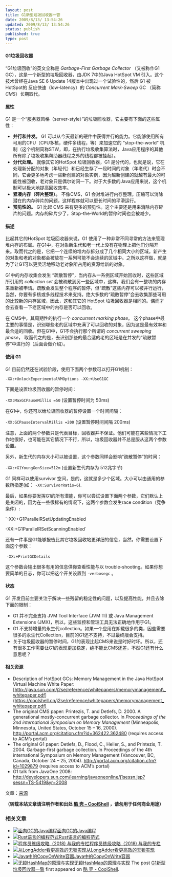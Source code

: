 ```yaml
---
layout: post
title: G1新型垃圾回收器一瞥
date: 2009/8/13/ 13:54:26
updated: 2009/8/13/ 13:54:26
status: publish
published: true
type: post
---
```



#### G1垃圾回收器


“G1垃圾回收”的英文全称是 *Garbage-First Garbage Collector* （又被称作G1 GC），这是一个新型的垃圾回收器，由JDK 7中的Java HotSpot VM 引入。这个技术曾经在Java SE 6 Update 14版本中出现过一个试验性的，然后 G1 被 HotSpot的 反应快速（low-latency）的 *Concurrent Mark-Sweep* GC （简称 *CMS*）长期取代。


#### 属性


G1 是一个“服务器风格（server-style）”的垃圾回收器，它主要有下面的这些属性：



* **并行和并发。** G1 可以从今天最新的硬件中获得并行的能力。它能够使用所有可用的CPU（CPU多核，硬件多线程，等）来加速它的 “stop-the-world” 机制（这个机制简称STW，即，在执行垃圾收集算法时，Java应用程序的其他所有除了垃圾收集帮助器线程之外的线程都被挂起）。
* **分代处理。** 就像其它的HotSpot 垃圾回收器，G1 是分代的，也就是说，它在处理新分配的对象（年轻代）和已经生存了一段时间的对象（年老代）时会不同，它会更多地考虑一些新创建的对象实例，因为越新创建的就越有最大的可能性被回收，老对象只是偶尔访问一下。对于大多数的Java应用来说，这个机制可以极大地提高回收效率。
* **紧凑内存（碎片整理）。** 不像CMS，G1 会对堆进行内存整理。压缩可以消除潜在的内存碎片的问题，这样程序就可以更长时间的平滑运行。
* **预见性的。** G1 比起 CMS 来有更多的预见性。这个主要还是用来消除内存碎片的问题。内存的碎片少了，Stop-the-World的暂停时间也会被减少。


#### 描述


比起其它的HotSpot 垃圾回收器来说，G1 使用了一种非常不同寻常的方法来管理堆内存的布局。在G1中，在对象新生代和老一代上没有在物理上把他们分隔开来。取而代之的是，它把一个连续的堆内存拆分成了几个相同大小的区域。新产生的对象和老的对象都会被放在一系列可能不会连续的区域中。之所以这样做，就是为了让G1可以更灵活地移动老对象所占用的资源给新的对象。


G1中的内存收集会发生 “疏散暂停”，当内存从一系例区域开始回收时，这些区域所引用的 *collection set* 会被疏散到另一些区域中，这样，我们会有一整块的内存来重新被申请。疏散会发生整个程序的暂停，但“疏散”这些内存可以被并行运行，当然，你要有多核或多线程技术来支持。绝大多数的“疏散暂停”会去收集那些可用的比较新的内存区域，因此，这和其它的 HotSpot 垃圾回收器是相同的。偶而才会去查看一下老区域中的内存是否可以回收。


在 CMS中，其周期性的执行一个 *concurrent marking phase*。 这个phase中最主要的事情是，识别哪些老的区域中充满了可以回收的对象，因为这是最有效率和最合适的回收。但在G1中，G1不会执行那个所谓的 *concurrent sweeping phase*， 取而代之的是，去识别那些的最合适的老的区域是在并发的“疏散暂停”中进行的（后面会做介绍）。


#### 使用 G1


G1 目前仍然还在试验阶段，使用下面两个参数可以打开G1机制：


`-XX:+UnlockExperimentalVMOptions -XX:+UseG1GC`


下面是设置垃圾回收器的暂停时间：


`-XX:MaxGCPauseMillis =50` (设置暂停时间为 50ms)


在G1中，你还可以给垃圾回收器的暂停设置一个时间间隔：


`-XX:GCPauseIntervalMillis =200` (设置暂停时间间隔 200ms)


注意，上面的两个参数只是代表目标，回收器并不保证。他们可能在某些情况下工作地很好，也可能在其它情况下不行，所以，垃圾回收器并不总是服从这两个参数设置。


另外，新生代的内存大小可以被设置，这个参数同样会影响“疏散暂停”的时间：


`-XX:+G1YoungGenSize=512m` (设置新生代内存为 512兆字节)


G1 同样可以使用survivor 空间，是的，这就是多少个区域。大小可以由通用的参数所指定(如： `-XX:SurvivorRatio=6`).


最后，如果你要发挥G1的所有潜能，你可以尝试设置下面两个参数，它们默认上是关闭的，因为在一些很稀有的情况下，这两个参数会发生race condition（竞争条件）:


`-XX:+G1ParallelRSetUpdatingEnabled  

-XX:+G1ParallelRSetScanningEnabled`


还有一件事是G1能够报告比其它垃圾回收站更详细的信息，当然，你需要设置下面这个参数：


 `-XX:+PrintGCDetails`


这个参数会输出很多有用的信息供你查看性能与以 trouble-shooting。如果你想要简单的日志，你可以把这个开关设置到 `-verbosegc` 。


#### 状态


G1 开发目前主要关注于解决一些残留的稳定性的问题，以及提高性能，并且去除下面的限制：


* G1 并不完全支持 JVM Tool Interface (JVM TI) 或 Java Management Extensions (JMX)，所以，这些监控和管理工具无法正确地作用于G1。
* G1 不支持增量的永生代collection。如果一个应用在卸载很多的类，因些需要很多的永生代Collection，目前的G1还不支持，不过最终版会支持。
* 关于垃圾回收器的暂停时间，G1的表现比起CMS来说是时好时坏。所以，还有很多工作需要让G1的表现更加稳定，绝不能比CMS还差，不然G1还有什么意思呢？


#### 相关资源


* Description of HotSpot GCs: Memory Management in the Java HotSpot Virtual Machine White Paper: [http://java.sun.com/j2se/reference/whitepapers/memorymanagement\_whitepaper.pdf](https://coolshell.cn/j2se/reference/whitepapers/memorymanagement_whitepaper.pdf)
* The original CMS paper: Printezis, T. and Detlefs, D. 2000. A generational mostly-concurrent garbage collector. In *Proceedings of the 2nd international Symposium on Memory Management* (Minneapolis, Minnesota, United States, October 15 – 16, 2000). <http://portal.acm.org/citation.cfm?id=362422.362480> (requires access to ACM’s portal)
* The original G1 paper: Detlefs, D., Flood, C., Heller, S., and Printezis, T. 2004. Garbage-first garbage collection. In Proceedings of the 4th international Symposium on Memory Management (Vancouver, BC, Canada, October 24 – 25, 2004). <http://portal.acm.org/citation.cfm?id=1029879> (requires access to ACM’s portal)
* G1 talk from JavaOne 2008: <http://developers.sun.com/learning/javaoneonline/j1sessn.jsp?sessn=TS-5419&yr=2008>


文章：[来源](http://java.sun.com/javase/technologies/hotspot/gc/g1_intro.jsp)




**（转载本站文章请注明作者和出处 [酷 壳 – CoolShell](https://coolshell.cn/) ，请勿用于任何商业用途）**



### 相关文章

* [![面向GC的Java编程](https://coolshell.cn/wp-content/plugins/wordpress-23-related-posts-plugin/static/thumbs/24.jpg)](https://coolshell.cn/articles/11541.html)[面向GC的Java编程](https://coolshell.cn/articles/11541.html)
* [![Rust语言的编程范式](https://coolshell.cn/wp-content/uploads/2020/03/rust-social-wide-150x150.jpg)](https://coolshell.cn/articles/20845.html)[Rust语言的编程范式](https://coolshell.cn/articles/20845.html)
* [![程序员练级攻略（2018)  与我的专栏](https://coolshell.cn/wp-content/uploads/2018/05/300x262-150x150.jpg)](https://coolshell.cn/articles/18360.html)[程序员练级攻略（2018) 与我的专栏](https://coolshell.cn/articles/18360.html)
* [![从LongAdder看更高效的无锁实现](https://coolshell.cn/wp-content/plugins/wordpress-23-related-posts-plugin/static/thumbs/17.jpg)](https://coolshell.cn/articles/11454.html)[从LongAdder看更高效的无锁实现](https://coolshell.cn/articles/11454.html)
* [![Java中的CopyOnWrite容器](https://coolshell.cn/wp-content/uploads/2014/03/cow-copy-150x150.jpg)](https://coolshell.cn/articles/11175.html)[Java中的CopyOnWrite容器](https://coolshell.cn/articles/11175.html)
* [![无锁HashMap的原理与实现](https://coolshell.cn/wp-content/uploads/2013/05/图1-3-150x150.jpg)](https://coolshell.cn/articles/9703.html)[无锁HashMap的原理与实现](https://coolshell.cn/articles/9703.html)
The post [G1新型垃圾回收器一瞥](https://coolshell.cn/articles/1252.html) first appeared on [酷 壳 - CoolShell](https://coolshell.cn).